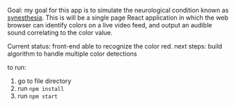 Goal: my goal for this app is to simulate the neurological condition known as <a href="https://www.psychologytoday.com/us/basics/synesthesia#:~:text=Synesthesia%20is%20a%20neurological%20condition,activated%20at%20the%20same%20time.">synesthesia</a>. This is will be a single page React application in which the web browser can identify colors on a live video feed, and output an audible sound correlating to the color value.

Current status: front-end able to recognize the color red. 
next steps: build algorithm to handle multiple color detections


to run:
1) go to file directory
2) run `npm install`
3) run `npm start`
